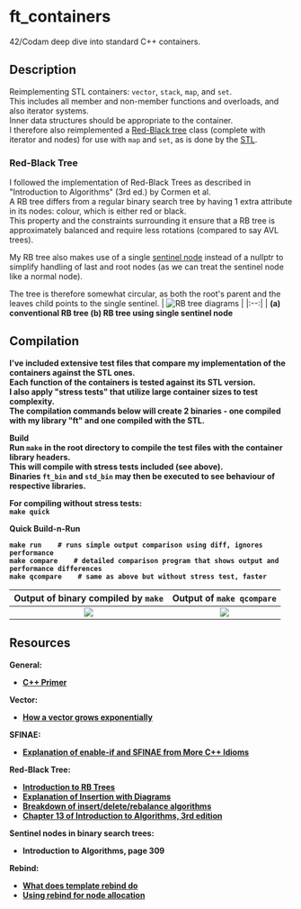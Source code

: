 # ft_containers
42/Codam deep dive into standard C++ containers.

## Description
Reimplementing STL containers: `vector`, `stack`, `map`, and `set`.  
This includes all member and non-member functions and overloads, and also iterator systems.  
Inner data structures should be appropriate to the container.  
I therefore also reimplemented a [Red-Black tree](https://www.programiz.com/dsa/red-black-tree) class (complete with iterator and nodes) for use with `map` and `set`, as is done by the [STL](https://github.com/gcc-mirror/gcc/blob/d89fa97ff318b1f892e2629c5a249313872a01b1/libstdc%2B%2B-v3/include/bits/stl_map.h#L152).

### Red-Black Tree
I followed the implementation of Red-Black Trees as described in "Introduction to Algorithms" (3rd ed.) by Cormen et al.  
A RB tree differs from a regular binary search tree by having 1 extra attribute in its nodes: colour, which is either red or black.  
This property and the constraints surrounding it ensure that a RB tree is approximately balanced and require less rotations (compared to say AVL trees).

My RB tree also makes use of a single [sentinel node](https://stackoverflow.com/questions/25068106/red-black-tree-insert-implementation-what-is-a-sentinel/25068229) instead of a nullptr to simplify handling of last and root nodes (as we can treat the sentinel node like a normal node).

The tree is therefore somewhat circular, as both the root's parent and the leaves child points to the single sentinel.
| ![RB tree diagrams](https://i.imgur.com/1rRUCb9.png) |
|:--:|
| <b>(a) conventional RB tree (b) RB tree using single sentinel node

## Compilation
I've included extensive test files that compare my implementation of the containers against the STL ones.  
Each function of the containers is tested against its STL version.  
I also apply "stress tests" that utilize large container sizes to test complexity.  
The compilation commands below will create 2 binaries - one compiled with my library "ft" and one compiled with the STL.

**Build**  
Run `make` in the root directory to compile the test files with the container library headers.  
This will compile with stress tests included (see above).  
Binaries `ft_bin` and `std_bin` may then be executed to see behaviour of respective libraries.  

For compiling **without** stress tests:  
`make quick`

**Quick Build-n-Run**  
```
make run    # runs simple output comparison using diff, ignores performance
make compare    # detailed comparison program that shows output and performance differences
make qcompare    # same as above but without stress test, faster
```

Output of binary compiled by `make`             |  Output of `make qcompare`
:-------------------------:|:-------------------------:
![](https://i.imgur.com/763Gaju.png?2)  |  ![](https://i.imgur.com/kOgLZWb.png?2)

## Resources
General:
- [C++ Primer](https://github.com/yanshengjia/cpp-playground/blob/master/cpp-primer/resource/C%2B%2B%20Primer%20(5th%20Edition).pdf)  

Vector:
- [How a vector grows exponentially](https://stackoverflow.com/questions/5232198/how-does-the-capacity-of-stdvector-grow-automatically-what-is-the-rate)  

SFINAE:
- [Explanation of enable-if and SFINAE from More C++ Idioms](https://en.wikibooks.org/wiki/More_C%2B%2B_Idioms/enable-if)  

Red-Black Tree:
- [Introduction to RB Trees](https://www.geeksforgeeks.org/red-black-tree-set-1-introduction-2)
- [Explanation of Insertion with Diagrams](https://www.geeksforgeeks.org/red-black-tree-set-2-insert)
- [Breakdown of insert/delete/rebalance algorithms](https://www.programiz.com/dsa/red-black-tree)
- [Chapter 13 of Introduction to Algorithms, 3rd edition](https://edutechlearners.com/download/Introduction_to_algorithms-3rd%20Edition.pdf)

Sentinel nodes in binary search trees:
- Introduction to Algorithms, page 309

Rebind:
- [What does template rebind do](https://stackoverflow.com/questions/14148756/what-does-template-rebind-do)
- [Using rebind for node allocation](https://stackoverflow.com/questions/4062503/stl-allocator-copy-constructor-of-other-type-rebind)  
